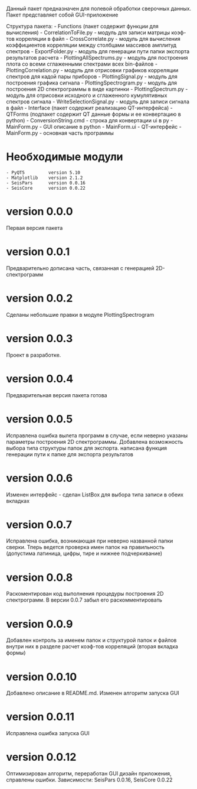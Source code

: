 ﻿Данный пакет предназначен для полевой обработки сверочных данных. Пакет
представляет собой GUI-приложение

Структура пакета:
    - Functions (пакет содержит функции для вычисления)
        - CorrelationToFile.py    - модуль для записи матрицы коэф-тов
        корреляции в файл
        - CrossCorrelate.py       - модуль для вычисления коэффициентов
        корреляции между столбцами массивов амплитуд спектров
        - ExportFolder.py         - модуль для генерации пути папки экспорта
        результатов расчета
        - PlottingAllSpectrums.py - модуль для построения плота со всеми
        сглаженными спектрами всех bin-файлов
        - PlottingCorrelation.py  - модуль для отрисовки графиков корреляции
        спектров для кадой пары приборов
        - PlottingSignal.py       - модуль для построения графика сигнала
        - PlottingSpectrogram.py  - модуль для построения 2D спектрограммы
        в виде картинки
        - PlottingSpectrum.py     - модуль для отрисовки исходного и
        сглаженного кумулятивных спектров сигнала
        - WriteSelectionSignal.py - модуль для записи сигнала в файл
    - Interface (пакет содержит реализацию QT-интерфейса)
        - QTForms (подпакет содержит QT данные формы и ее конвертацию в python)
            - ConversionString.cmd - строка для конвертации ui в py
            - MainForm.py   - GUI описание в python
            - MainForm.ui   - QT-интерфейс
        - MainForm.py       - основная часть программы

# Необходимые модули
    - PyQT5         version 5.10
    - Matplotlib    version 2.1.2
    - SeisPars      version 0.0.16
    - SeisCore      version 0.0.22


# version 0.0.0
Первая версия пакета

# version 0.0.1
Предварительно дописана часть, связанная с генерацией 2D-спектрограмм

# version 0.0.2
Сделаны небольшие правки в модуле PlottingSpectrogram

# version 0.0.3
Проект в разработке.

# version 0.0.4
Предварительная версия пакета готова

# version 0.0.5
Исправлена ошибка вылета программ в случае, если неверно указаны параметры
построения 2D спектрограммы. Добавлена возможность выбора типа структуры папок
для экспорта. написана функция генерации пути к папке для экспорта результатов

# version 0.0.6
Изменен интерфейс - сделан ListBox для выбора типа записи в обеих вкладках

# version 0.0.7
Исправлена ошибка, возникающая при неверно названной папки сверки. Тперь
ведется проверка имен папок на правильность (допустима латиница, цифры, тире и
нижнее подчеркивание)

# version 0.0.8
Раскоментирован код выполнения процедуры построения 2D спектрограмм. В версии
0.0.7 забыл его раскомментировать

# version 0.0.9
Добавлен контроль за именем папок и структурой папок и файлов внутри них в
разделе расчет коэф-тов корреляций (вторая вкладка формы)

# version 0.0.10
Добавлено описание в README.md. Изменен алгоритм запуска GUI

# version 0.0.11
Исправлена ошибка запуска GUI

# version 0.0.12
Оптимизирован алгоритм, переработан GUI дизайн приложения, справлены ошибки.
Зависимости: SeisPars 0.0.16, SeisCore 0.0.22
